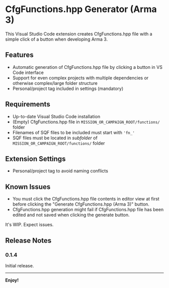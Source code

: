 # CfgFunctions.hpp Generator (Arma 3)

This Visual Studio Code extension creates CfgFunctions.hpp file with a simple click of a button when developing Arma 3.

## Features

* Automatic generation of CfgFunctions.hpp file by clicking a button in VS Code interface
* Support for even complex projects with multiple dependencies or otherwise complex/large folder structure
* Personal/project tag included in settings (mandatory)

## Requirements

* Up-to-date Visual Studio Code installation
* (Empty) CfgFunctions.hpp file in `MISSION_OR_CAMPAIGN_ROOT/functions/` folder
* Filenames of SQF files to be included must start with `'fn_'`
* SQF files must be located in _subfolder_ of `MISSION_OR_CAMPAIGN_ROOT/functions/` folder

## Extension Settings

* Personal/project tag to avoid naming conflicts

## Known Issues

* You must click the CfgFunctions.hpp file contents in editor view at first before clicking the "Generate CfgFunctions.hpp (Arma 3)" button.
* CfgFunctions.hpp generation might fail if CfgFunctions.hpp file has been edited and not saved when clicking the generate button.

It's WIP. Expect issues.

## Release Notes

### 0.1.4

Initial release.

---

**Enjoy!**
